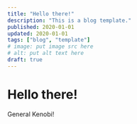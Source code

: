 ```yaml
---
title: "Hello there!"
description: "This is a blog template."
published: 2020-01-01
updated: 2020-01-01
tags: ["blog", "template"]
# image: put image src here
# alt: put alt text here
draft: true
---
```


# Hello there!

General Kenobi!
